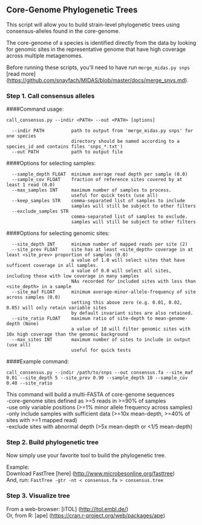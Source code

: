 ## Core-Genome Phylogenetic Trees

This script will allow you to build strain-level phylogenetic trees using consensus-alleles found in the core-genome.   

The core-genome of a species is identified directly from the data by looking for genomic sites in the representative genome that have high coverage across multiple metagenomes.  

Before running these scripts, you'll need to have run `merge_midas.py snps` [read more] (https://github.com/snayfach/MIDAS/blob/master/docs/merge_snvs.md).

### Step 1. Call consensus alleles

####Command usage:  

``` 
call_consensus.py --indir <PATH> --out <PATH> [options]

  --indir PATH          path to output from 'merge_midas.py snps' for one species
                        directory should be named according to a species_id and contains files 'snps_*.txt')  
  --out PATH            path to output file
```

####Options for selecting samples:

```
  --sample_depth FLOAT  minimum average read depth per sample (0.0)  
  --sample_cov FLOAT    fraction of reference sites covered by at least 1 read (0.0)  
  --max_samples INT     maximum number of samples to process.  
                        useful for quick tests (use all)  
  --keep_samples STR    comma-separated list of samples to include  
                        samples will still be subject to other filters  
  --exclude_samples STR
                        comma-separated list of samples to exclude.  
                        samples will still be subject to other filters  
```

####Options for selecting genomic sites:

```
  --site_depth INT      minimum number of mapped reads per site (2)
  --site_prev FLOAT     site has at least <site_depth> coverage in at least <site_prev> proportion of samples (0.0)
                        a value of 1.0 will select sites that have sufficent coverage in all samples.
                        a value of 0.0 will select all sites, including those with low coverage in many samples 
                        NAs recorded for included sites with less than <site_depth> in a sample 
  --site_maf FLOAT      minimum average-minor-allele-frequency of site across samples (0.0)
                        setting this above zero (e.g. 0.01, 0.02, 0.05) will only retain variable sites
                        by default invariant sites are also retained.
  --site_ratio FLOAT    maximum ratio of site-depth to mean-genome-depth (None)
                        a value of 10 will filter genomic sites with 10x high coverage than the genomic background
  --max_sites INT       maximum number of sites to include in output (use all)
                        useful for quick tests
```

####Example command:  
```
call_consensus.py --indir /path/to/snps --out consensus.fa --site_maf 0.01 --site_depth 5 --site_prev 0.90 --sample_depth 10 --sample_cov 0.40 --site_ratio 
```

This command will build a multi-FASTA of core-genome sequences   
-core-genome sites defined as >=5 reads in >=90% of samples  
-use only variable positions (>=1% minor allele frequency across samples)  
-only include samples with sufficient data (>=10x mean-depth, >=40% of sites with >=1 mapped read)  
-exclude sites with abnormal depth (>5x mean-depth or <1/5 mean-depth)  



### Step 2. Build phylogenetic tree
Now simply use your favorite tool to build the phylogenetic tree.

Example:  
Download FastTree [here] (http://www.microbesonline.org/fasttree)  
And, run: `FastTree -gtr -nt < consensus.fa > consensus.tree `


### Step 3. Visualize tree
From a web-browser: [iTOL] (http://itol.embl.de/)  
Or, from R: [ape] (https://cran.r-project.org/web/packages/ape)

